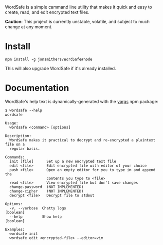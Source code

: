 WordSafe is a simple cammand line utility that makes it quick and easy to
create, read, and edit encrypted text files.

**Caution**: This project is currently unstable, volatile, and subject to much change at any
moment.

# Install

```
npm install -g jonsmithers/WordSafe#node
```

This will also upgrade WordSafe if it's already installed.

# Documentation

WordSafe's help text is dynamically-generated with the
[yargs](https://www.npmjs.com/package/yargs) npm package:

```
$ wordsafe --help
wordsafe

Usage:
  wordsafe <command> [options]

Description:
  WordSafe makes it practical to decrypt and re-encrypted a plaintext file on a
  regular basis.

Commands:
  init [file]      Set up a new encrypted text file
  edit <file>      Edit encrypted file with editor of your choice
  push <file>      Open an empty editor for you to type in and append the
                   contents you type to <file>
  read <file>      View encrypted file but don't save changes
  change-password  (NOT IMPLEMENTED)
  change-cipher    (NOT IMPLEMENTED)
  decrypt <file>   Decrypt file to stdout

Options:
  -v, --verbose  Chatty logs                                           [boolean]
  --help         Show help                                             [boolean]

Examples:
  wordsafe init
  wordsafe edit <encrypted-file> --editor=vim
```
